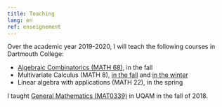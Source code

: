 ```yaml
---
title: Teaching
lang: en
ref: enseignement
---
```


Over the academic year 2019-2020, I will teach the following courses in Dartmouth College:
 * [Algebraic Combinatorics (MATH 68)](https://math.dartmouth.edu/~m68f19), in the fall
 * Multivariate Calculus (MATH 8), [in the fall](https://math.dartmouth.edu/~m8f19) and [in the winter](https://math.dartmouth.edu/~m8w20)
 * Linear algebra with applications (MATH 22), in the spring

I taught [General Mathematics (MAT0339)](mat0339.html) in UQAM in the fall of 2018.
